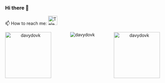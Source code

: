 ### Hi there 👋
📫 How to reach me: <a href="https://t.me/Davydovk1986" rel="nofollow"><img height="30em" src="https://camo.githubusercontent.com/d189e768f90e759322c974001d1f0bd8a8e3c55ef56db2027f0bc70f4c71e131/68747470733a2f2f74656c656772612e70682f66696c652f3664616237303366306536383062306564363133662e706e67" alt="Telegram" data-canonical-src="https://telegra.ph/file/6dab703f0e680b0ed613f.png" style="max-width: 100%;"></a>

<!--
**davydovk/davydovk** is a ✨ _special_ ✨ repository because its `README.md` (this file) appears on your GitHub profile.

Here are some ideas to get you started:

- 🔭 I’m currently working on ...
- 🌱 I’m currently learning ...
- 👯 I’m looking to collaborate on ...
- 🤔 I’m looking for help with ...
- 💬 Ask me about ...
- 📫 How to reach me: ...
- 😄 Pronouns: ...
- ⚡ Fun fact: ...
-->


<p align="center">
<img height="150em" src="https://github-readme-stats.vercel.app/api?username=davydovk&hide_border=true&count_private=true&show_icons=true&theme=radical" alt="davydovk" align="left"/>
<img height="150em" src="https://github-readme-stats.vercel.app/api/top-langs?username=davydovk&show_icons=true&locale=en&layout=compact&hide_border=true&theme=radical" alt="davydovk" align="right"/>
</p>

<p align="center">
<img src="https://github-readme-streak-stats.herokuapp.com/?user=davydovk&theme=black-ice&hide_border=true&stroke=0000&background=0D1117&ring=e05397&fire=e05397&currStreakLabel=e05397" alt="davydovk" />
</p>
